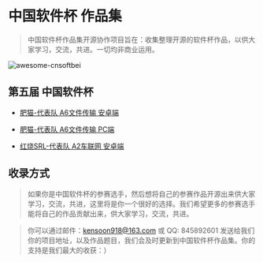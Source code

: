 # 中国软件杯 作品集
> 中国软件杯作品集开源协作项目旨在：收集整理开源的软件杯作品，以供大家学习，交流，共进。一切均非商业运用。

<img src="https://github.com/kensoon/awesome-cnsoftbei/blob/master/media/newcnsoft_01_01_02_01.jpg" alt="awesome-cnsoftbei">

## 第五届 中国软件杯

- [肥猫-代表队 A6文件传输 安卓端](https://www.github.com/TeamFatCat/Easy_Transfer)

- [肥猫-代表队 A6文件传输 PC端](https://www.github.com/TeamFatCat/TransferForPC)

- [红烧SRL-代表队 A2车联网 安卓端](https://www.github.com/kensoon/cyberCar)

## 收录方式
> 如果你是中国软件杯的参赛选手，然后想将自己的参赛作品开源出来供大家学习，交流，共进，这里将是你一个很好的选择。我们希望更多的参赛选手能将自己的作品贡献出来，供大家学习，交流，共进。

> 你可以通过邮件：kensoon918@163.com 或 QQ: 845892601 发送给我们你的项目地址，以及作品题目，我们会及时更新到中国软件杯作品集。你的支持是我们最大的收获：）
